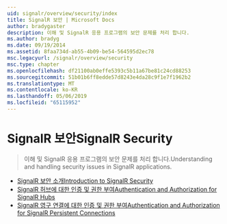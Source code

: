 ```yaml
---
uid: signalr/overview/security/index
title: SignalR 보안 | Microsoft Docs
author: bradygaster
description: 이해 및 SignalR 응용 프로그램의 보안 문제를 처리 합니다.
ms.author: bradyg
ms.date: 09/19/2014
ms.assetid: 8faa734d-ab55-4b09-be54-564595d2ec78
msc.legacyurl: /signalr/overview/security
msc.type: chapter
ms.openlocfilehash: df21100ab0effe5393c5b11a67be81c24cd88253
ms.sourcegitcommit: 51b01b6ff8edde57d8243e4da28c9f1e7f1962b2
ms.translationtype: MT
ms.contentlocale: ko-KR
ms.lasthandoff: 05/06/2019
ms.locfileid: "65115952"
---
```

# <a name="signalr-security"></a><span data-ttu-id="2f123-103">SignalR 보안</span><span class="sxs-lookup"><span data-stu-id="2f123-103">SignalR Security</span></span>

> <span data-ttu-id="2f123-104">이해 및 SignalR 응용 프로그램의 보안 문제를 처리 합니다.</span><span class="sxs-lookup"><span data-stu-id="2f123-104">Understanding and handling security issues in SignalR applications.</span></span>

- [<span data-ttu-id="2f123-105">SignalR 보안 소개</span><span class="sxs-lookup"><span data-stu-id="2f123-105">Introduction to SignalR Security</span></span>](introduction-to-security.md)
- [<span data-ttu-id="2f123-106">SignalR 허브에 대한 인증 및 권한 부여</span><span class="sxs-lookup"><span data-stu-id="2f123-106">Authentication and Authorization for SignalR Hubs</span></span>](hub-authorization.md)
- [<span data-ttu-id="2f123-107">SignalR 영구 연결에 대한 인증 및 권한 부여</span><span class="sxs-lookup"><span data-stu-id="2f123-107">Authentication and Authorization for SignalR Persistent Connections</span></span>](persistent-connection-authorization.md)
